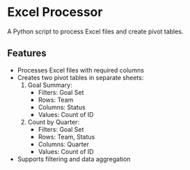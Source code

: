# Excel Processor

A Python script to process Excel files and create pivot tables.

## Features
- Processes Excel files with required columns
- Creates two pivot tables in separate sheets:
  1. Goal Summary:
     - Filters: Goal Set
     - Rows: Team
     - Columns: Status
     - Values: Count of ID
  2. Count by Quarter:
     - Filters: Goal Set
     - Rows: Team, Status
     - Columns: Quarter
     - Values: Count of ID
- Supports filtering and data aggregation
